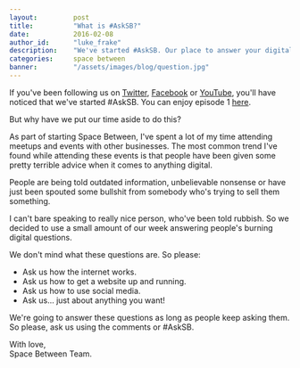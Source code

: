 ```yaml
---
layout:         post
title:          "What is #AskSB?"
date:           2016-02-08
author_id:      "luke_frake"
description:    "We've started #AskSB. Our place to answer your digital, but why?"
categories:     space between
banner:         "/assets/images/blog/question.jpg"
---
```


If you've been following us on [Twitter](https://twitter.com/Space__Between), [Facebook](https://www.facebook.com/teamSpaceBetween/) or [YouTube](https://www.youtube.com/channel/UCq5Ohmf9RVoZ5IlNiawc2JA), you'll have noticed that we've started #AskSB. You can enjoy episode 1 [here](https://www.youtube.com/embed/ciQgxPNk_eM).

But why have we put our time aside to do this?

As part of starting Space Between, I've spent a lot of my time attending meetups and events with other businesses. The most common trend I've found while attending these events is that people have been given some pretty terrible advice when it comes to anything digital.

People are being told outdated information, unbelievable nonsense or  have just been spouted some bullshit from somebody who's trying to sell them something.

I can't bare speaking to really nice person, who've been told rubbish. So we decided to use a small amount of our week answering people's burning digital questions.

We don't mind what these questions are. So please:

* Ask us how the internet works.
* Ask us how to get a website up and running.
* Ask us how to use social media.
* Ask us... just about anything you want!

We're going to answer these questions as long as people keep asking them. So please, ask us using the comments or #AskSB.

With love,<br/>
Space Between Team.